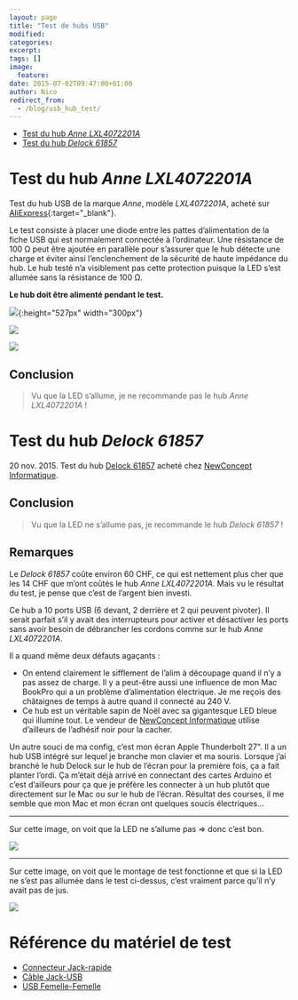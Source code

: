 ```yaml
---
layout: page
title: "Test de hubs USB"
modified:
categories:
excerpt:
tags: []
image:
  feature:
date: 2015-07-02T09:47:00+01:00
author: Nico
redirect_from:
  - /blog/usb_hub_test/
---
```



- [Test du hub *Anne LXL4072201A*](#test-du-hub-anne-lxl4072201a)
- [Test du hub *Delock 61857*](#test-du-hub-delock-61857)



# Test du hub *Anne LXL4072201A*

Test du hub USB de la marque *Anne*, modèle *LXL4072201A*, acheté sur [AliExpress](http://fr.aliexpress.com/item/2014-newest-7-Port-USB-3-0-HUB-High-Speed-With-Power-Adapter-For-Laptop-Notebook/1997348166.html){:target="_blank"}.


Le test consiste à placer une diode entre les pattes d’alimentation de la fiche USB qui est normalement connectée à l’ordinateur. Une résistance de 100 Ω peut être ajoutée en parallèle pour s’assurer que le hub détecte une charge et éviter ainsi l’enclenchement de la sécurité de haute impédance du hub. Le hub testé n’a visiblement pas cette protection puisque la LED s’est allumée sans la résistance de 100 Ω.

**Le hub doit être alimenté pendant le test.**

![](/files/2015-07-02-usb_hub_test/test_usb_hub_003.svg){:height="527px" width="300px"}

![](/files/2015-07-02-usb_hub_test/test_usb_hub_001.jpg)

![](/files/2015-07-02-usb_hub_test/test_usb_hub_004.jpg)

## Conclusion

> Vu que la LED s’allume, je ne recommande pas le hub *Anne LXL4072201A* !



# Test du hub *Delock 61857*

20 nov. 2015. Test du hub [Delock 61857](http://www.delock.de/produkte/S_61857/merkmale.html) acheté chez [NewConcept Informatique](http://ncinformatique.ch).

## Conclusion

> Vu que la LED ne s’allume pas, je recommande le hub *Delock 61857* !

## Remarques

Le *Delock 61857* coûte environ 60 CHF, ce qui est nettement plus cher que les 14 CHF que m’ont coûtés le hub *Anne LXL4072201A*. Mais vu le résultat du test, je pense que c’est de l’argent bien investi.

Ce hub a 10 ports USB (6 devant, 2 derrière et 2 qui peuvent pivoter). Il serait parfait s’il y avait des interrupteurs pour activer et désactiver les ports sans avoir besoin de débrancher les cordons comme sur le hub *Anne LXL4072201A*.

Il a quand même deux défauts agaçants :

- On entend clairement le sifflement de l’alim à découpage quand il n’y a pas assez de charge. Il y a peut-être aussi une influence de mon Mac BookPro qui a un problème d’alimentation électrique. Je me reçois des châtaignes de temps à autre quand il connecté au 240 V.
- Ce hub est un véritable sapin de Noël avec sa gigantesque LED bleue qui illumine tout. Le vendeur de [NewConcept Informatique](http://ncinformatique.ch) utilise d’ailleurs de l’adhésif noir pour la cacher.

Un autre souci de ma config, c’est mon écran Apple Thunderbolt 27". Il a un hub USB intégré sur lequel je branche mon clavier et ma souris. Lorsque j’ai branché le hub Delock sur le hub de l’écran pour la première fois, ça a fait planter l’ordi. Ça m’était déjà arrivé en connectant des cartes Arduino et c’est d’ailleurs pour ça que je préfère les connecter à un hub plutôt que directement sur le Mac ou sur le hub de l’écran. Résultat des courses, il me semble que mon Mac et mon écran ont quelques soucis électriques...

---

Sur cette image, on voit que la LED ne s’allume pas ⇒ donc c’est bon.

![](/files/2015-07-02-usb_hub_test/test_usb_hub_005_lowres.jpg)


---

Sur cette image, on voit que le montage de test fonctionne et que si la LED ne s’est pas allumée dans le test ci-dessus, c’est vraiment parce qu’il n’y avait pas de jus.

![](/files/2015-07-02-usb_hub_test/test_usb_hub_006_lowres.jpg)


# Référence du matériel de test

- [Connecteur Jack-rapide](http://www.banggood.com/DC-Power-Male-Female-5_5X-2_1mm-Connector-Adapter-Plug-Cable-Pressed-connected-for-LED-Strips-12V-p-998683.html)
- [Câble Jack-USB](http://www.banggood.com/USB-Port-to-5_5mm-2_1mm-5V-DC-Barrel-Jack-Power-Cable-Connector-p-997025.html)
- [USB Femelle-Femelle](http://fr.aliexpress.com/item/laptop-High-Speed-blue-USB-3-0-cable-A-Female-TO-A-Female-Adapter-cables-converter/1855157465.html)

